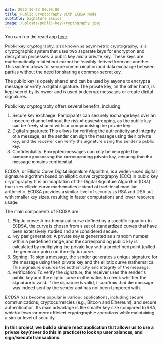 ```yaml
---
date: 2022-10-23 00:00:00
title: Public Cryptography with ECDSA Node
subtitle: Signature Basics
image: /uploads/public-key-cryptography.jpeg
---
```

You can run the react app [here](https://github.com/zakraicik/ecdsa-node).&nbsp;

Public key cryptography, also known as asymmetric cryptography, is a cryptographic system that uses two separate keys for encryption and decryption processes: a public key and a private key. These keys are mathematically related but cannot be feasibly derived from one another. This system allows for secure communication and data exchange between parties without the need for sharing a common secret key.

The public key is openly shared and can be used by anyone to encrypt a message or verify a digital signature. The private key, on the other hand, is kept secret by its owner and is used to decrypt messages or create digital signatures.

Public key cryptography offers several benefits, including:

1. Secure key exchange: Participants can securely exchange keys over an insecure channel without the risk of eavesdropping, as the public key can be freely shared without compromising the private key.
2. Digital signatures: This allows for verifying the authenticity and integrity of a message, as the sender can sign the message using their private key, and the receiver can verify the signature using the sender's public key.
3. Confidentiality: Encrypted messages can only be decrypted by someone possessing the corresponding private key, ensuring that the message remains confidential.

ECDSA, or Elliptic Curve Digital Signature Algorithm, is a widely-used digital signature algorithm based on elliptic curve cryptography (ECC) in public key cryptography. It is an adaptation of the Digital Signature Algorithm (DSA) that uses elliptic curve mathematics instead of traditional modular arithmetic. ECDSA provides a similar level of security as RSA and DSA but with smaller key sizes, resulting in faster computations and lower resource usage.

The main components of ECDSA are:

1. Elliptic curve: A mathematical curve defined by a specific equation. In ECDSA, the curve is chosen from a set of standardized curves that have been extensively studied and are considered secure.
2. Key pair generation: A private key is generated as a random number within a predefined range, and the corresponding public key is calculated by multiplying the private key with a predefined point (called the generator point) on the elliptic curve.
3. Signing: To sign a message, the sender generates a unique signature for the message using their private key and the elliptic curve mathematics. This signature ensures the authenticity and integrity of the message.
4. Verification: To verify the signature, the receiver uses the sender's public key and the elliptic curve mathematics to check whether the signature is valid. If the signature is valid, it confirms that the message was indeed sent by the sender and has not been tampered with.

ECDSA has become popular in various applications, including secure communications, cryptocurrencies (e.g., Bitcoin and Ethereum), and secure authentication. Its main advantage is the smaller key size compared to RSA, which allows for more efficient cryptographic operations while maintaining a similar level of security.

**In this project, we build a simple react application that allows us to use a private key(never do this in practice) to look up user balances, and sign/execute transactions.&nbsp;**